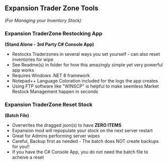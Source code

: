 ## Expansion Trader Zone Tools
_(For Managing your Inventory Stock)_

### Expansion TraderZone Restocking App
**(Stand Alone - 3rd Party C# Console App)**  
* Restocks Traderzones in several ways you set yourself - can also reset inventories for wipe
* See Readme(s) in folder for how this amazingly simple yet very powerful app works
* Requires Windows .NET 8 framework
* Notepad++ Language Coloration included for the logs the app creates
* Using FTP software like "WINSCP" is helpful to make seemless Market Restock Management happen in seconds

### Expansion TraderZone Reset Stock
**(Batch File)**  
  * Overwrites the dragged json(s) to have **ZERO ITEMS**
  * Expansion mod will repopulate your stock on the next server restart
  * Great for Admins performing server wipes
  * Careful, Backup first as needed - The batch does NOT create backups for you!!
  * If you have the C# Console App, you do not need the batch file to acheive a reset
